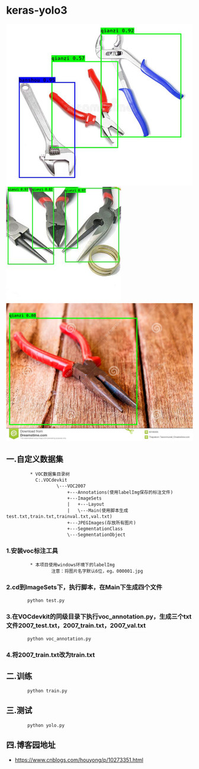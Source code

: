 # keras-yolo3 
![](https://github.com/hyhouyong/keras-yolo3/blob/master/images/20.jpg)<br>
![](https://github.com/hyhouyong/keras-yolo3/blob/master/images/001467.jpg)<br>
![](https://github.com/hyhouyong/keras-yolo3/blob/master/images/001464.jpg)
## 一.自定义数据集
             * VOC数据集目录树
               C:.VOCdevkit
                       \---VOC2007
                           +---Annotations(使用labelImg保存的标注文件)
                           +---ImageSets
                           |   +---Layout
                           |   \---Main(使用脚本生成test.txt,train.txt,trainval.txt,val.txt)
                           +---JPEGImages(存放所有图片)
                           +---SegmentationClass
                           \---SegmentationObject
   ### 1.安装voc标注工具
             * 本项目使用windows环境下的labelImg
                     注意：将图片名字默认6位，eg，000001.jpg
   ### 2.cd到ImageSets下，执行脚本，在Main下生成四个文件
            python test.py
   ### 3.在VOCdevkit的同级目录下执行voc_annotation.py，生成三个txt文件2007_test.txt，2007_train.txt，2007_val.txt
            python voc_annotation.py
   ### 4.将2007_train.txt改为train.txt
## 二.训练
            python train.py
## 三.测试
            python yolo.py
## 四.博客园地址
* https://www.cnblogs.com/houyong/p/10273351.html
